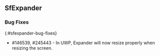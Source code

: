 ## SfExpander

### Bug Fixes
{:#sfexpander-bug-fixes}

* #146539, #245443 - In UWP, Expander will now resize properly when resizing the screen.